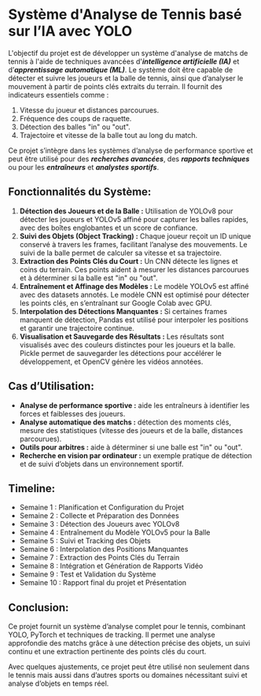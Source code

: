 # Système d'Analyse de Tennis basé sur l’IA avec YOLO

L'objectif du projet est de développer un système d'analyse de matchs de tennis à l'aide de techniques avancées d'***intelligence artificielle (IA)*** et d’***apprentissage automatique (ML)***. Le système doit être capable de détecter et suivre les joueurs et la balle de tennis, ainsi que d’analyser le mouvement à partir de points clés extraits du terrain. Il fournit des indicateurs essentiels comme :
1. Vitesse du joueur et distances parcourues.
2. Fréquence des coups de raquette.
3. Détection des balles "in" ou "out".
4. Trajectoire et vitesse de la balle tout au long du match.

Ce projet s’intègre dans les systèmes d’analyse de performance sportive et peut être utilisé pour des ***recherches avancées***, des ***rapports techniques*** ou pour les ***entraîneurs*** et ***analystes sportifs***.

## Fonctionnalités du Système:
1. **Détection des Joueurs et de la Balle :** Utilisation de YOLOv8 pour détecter les joueurs et YOLOv5 affiné pour capturer les balles rapides, avec des boîtes englobantes et un score de confiance.
2. **Suivi des Objets (Object Tracking) :** Chaque joueur reçoit un ID unique conservé à travers les frames, facilitant l’analyse des mouvements. Le suivi de la balle permet de calculer sa vitesse et sa trajectoire.
3. **Extraction des Points Clés du Court :** Un CNN détecte les lignes et coins du terrain. Ces points aident à mesurer les distances parcourues et à déterminer si la balle est "in" ou "out".
4. **Entraînement et Affinage des Modèles :** Le modèle YOLOv5 est affiné avec des datasets annotés. Le modèle CNN est optimisé pour détecter les points clés, en s’entraînant sur Google Colab avec GPU.
5. **Interpolation des Détections Manquantes :** Si certaines frames manquent de détection, Pandas est utilisé pour interpoler les positions et garantir une trajectoire continue.
6. **Visualisation et Sauvegarde des Résultats :** Les résultats sont visualisés avec des couleurs distinctes pour les joueurs et la balle. Pickle permet de sauvegarder les détections pour accélérer le développement, et OpenCV génère les vidéos annotées.

## Cas d’Utilisation:
- **Analyse de performance sportive :** aide les entraîneurs à identifier les forces et faiblesses des joueurs.
- **Analyse automatique des matchs :** détection des moments clés, mesure des statistiques (vitesse des joueurs et de la balle, distances parcourues).
- **Outils pour arbitres :** aide à déterminer si une balle est "in" ou "out".
- **Recherche en vision par ordinateur :** un exemple pratique de détection et de suivi d’objets dans un environnement sportif.

## Timeline:
- Semaine 1 : Planification et Configuration du Projet
- Semaine 2 : Collecte et Préparation des Données
- Semaine 3 : Détection des Joueurs avec YOLOv8
- Semaine 4 : Entraînement du Modèle YOLOv5 pour la Balle
- Semaine 5 : Suivi et Tracking des Objets
- Semaine 6 : Interpolation des Positions Manquantes
- Semaine 7 : Extraction des Points Clés du Terrain
- Semaine 8 : Intégration et Génération de Rapports Vidéo
- Semaine 9 : Test et Validation du Système
- Semaine 10 : Rapport final du projet et Présentation

## Conclusion:
Ce projet fournit un système d’analyse complet pour le tennis, combinant YOLO, PyTorch et techniques de tracking. Il permet une analyse approfondie des matchs grâce à une détection précise des objets, un suivi continu et une extraction pertinente des points clés du court.

Avec quelques ajustements, ce projet peut être utilisé non seulement dans le tennis mais aussi dans d’autres sports ou domaines nécessitant suivi et analyse d’objets en temps réel.